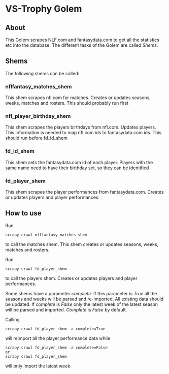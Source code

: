 # VS-Trophy Golem

## About
This Golem scrapes NLF.com and fantasydata.com to get all the statistics etc into the database. The different tasks of the Golem are called *Shems*.

## Shems
The following shems can be called:

### nflfantasy_matches_shem
This shem scrapes nfl.com for matches. Creates or updates seasons, weeks, matches and rosters. This should probably run first

### nfl_player_birthday_shem
This shem scrapes the players birthdays from nfl.com. Updates players. This information is needed to map nfl.com ids to fantasydata.com ids. This should run before fd_id_shem

### fd_id_shem
This shem sets the fantasydata.com id of each player. Players with the same name need to have their birthday set, so they can be identified

### fd_player_shem
This shem scrapes the player performances from fantasydata.com. Creates or updates players and player performances.

## How to use

Run 

``` 
scrapy crawl nflfantasy_matches_shem
``` 
to call the matches shem. This shem creates or updates seasons, weeks, matches and rosters. 


Run 
``` 
scrapy crawl fd_player_shem
```
to call the players shem. Creates or updates players and player performances.

Some shems have a parameter *complete*. If this parameter is *True* all the seasons and weeks will be parsed and re-imported. All existing data should be updated. If *complete* is *False* only the latest week of the latest season will be parsed and imported. *Complete* is *False* by default.


Calling
``` 
scrapy crawl fd_player_shem -a complete=True
```
will reimport all the player performance data while
``` 
scrapy crawl fd_player_shem -a complete=False
or
scrapy crawl fd_player_shem
```

will only import the latest week